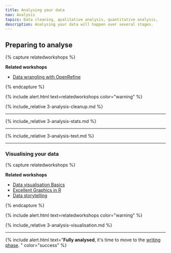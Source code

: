 ```yaml
---
title: Analysing your data
nav: Analysis
topics: Data cleaning, qualitative analysis, quantitative analysis, 
description: Analysing your data will happen over several stages.
---
```


## Preparing to analyse

{% capture relatedworkshops %}

**Related workshops**

- [Data wrangling with OpenRefine](https://app.secure.griffith.edu.au/events/search?sdata=wrangling)

{% endcapture %}

{% include alert.html text=relatedworkshops color="warning" %}

{% include_relative 3-analysis-cleanup.md %}

___

{% include_relative 3-analysis-stats.md %}

___

{% include_relative 3-analysis-text.md %}

___

### Visualising your data

{% capture relatedworkshops %}

**Related workshops**

- [Data visualisation Basics](https://app.secure.griffith.edu.au/events/search?sdata=visualisation)
- [Excellent Graphics in R](https://app.secure.griffith.edu.au/events/search?sdata=graphics)
- [Data storytelling](https://app.secure.griffith.edu.au/events/search?sdata=storytelling)

{% endcapture %}

{% include alert.html text=relatedworkshops color="warning" %}


{% include_relative 3-analysis-visualisation.md %}

___

{% include alert.html text="**Fully analysed**, it's time to move to the [writing phase](5-writing.html). " color="success" %}
